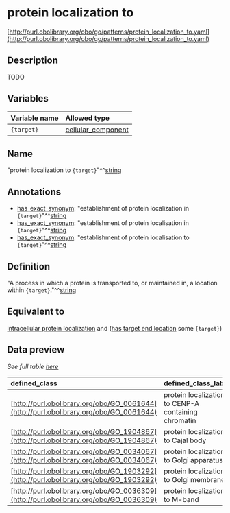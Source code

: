 # protein localization to

[http://purl.obolibrary.org/obo/go/patterns/protein_localization_to.yaml](http://purl.obolibrary.org/obo/go/patterns/protein_localization_to.yaml)

## Description

TODO




## Variables

| Variable name | Allowed type |
|:--------------|:-------------|
| `{target}` | [cellular_component](http://purl.obolibrary.org/obo/GO_0005575) |

## Name

"protein localization to `{target}`"^^[string](http://www.w3.org/2001/XMLSchema#string)

## Annotations

- [has_exact_synonym](http://www.geneontology.org/formats/oboInOwl#hasExactSynonym): "establishment of protein localization in `{target}`"^^[string](http://www.w3.org/2001/XMLSchema#string)
- [has_exact_synonym](http://www.geneontology.org/formats/oboInOwl#hasExactSynonym): "establishment of protein localisation in `{target}`"^^[string](http://www.w3.org/2001/XMLSchema#string)
- [has_exact_synonym](http://www.geneontology.org/formats/oboInOwl#hasExactSynonym): "establishment of protein localisation to `{target}`"^^[string](http://www.w3.org/2001/XMLSchema#string)

## Definition

"A process in which a protein is transported to, or maintained in, a location within `{target}`."^^[string](http://www.w3.org/2001/XMLSchema#string)

## Equivalent to

[intracellular protein localization](http://purl.obolibrary.org/obo/GO_0008104)  and ([has target end location](http://purl.obolibrary.org/obo/RO_0002339) some `{target}`)







## Data preview

*See full table [here](https://github.com/geneontology/go-ontology/tree/master/src/design_patterns/protein_localization_to.tsv)*

| defined_class | defined_class_label | target | target_label |
|:--|:--|:--|:--|
| [http://purl.obolibrary.org/obo/GO_0061644](http://purl.obolibrary.org/obo/GO_0061644) | protein localization to CENP-A containing chromatin | [http://purl.obolibrary.org/obo/GO_0061638](http://purl.obolibrary.org/obo/GO_0061638) | CENP-A containing chromatin |
| [http://purl.obolibrary.org/obo/GO_1904867](http://purl.obolibrary.org/obo/GO_1904867) | protein localization to Cajal body | [http://purl.obolibrary.org/obo/GO_0015030](http://purl.obolibrary.org/obo/GO_0015030) | Cajal body |
| [http://purl.obolibrary.org/obo/GO_0034067](http://purl.obolibrary.org/obo/GO_0034067) | protein localization to Golgi apparatus | [http://purl.obolibrary.org/obo/GO_0005794](http://purl.obolibrary.org/obo/GO_0005794) | Golgi apparatus |
| [http://purl.obolibrary.org/obo/GO_1903292](http://purl.obolibrary.org/obo/GO_1903292) | protein localization to Golgi membrane | [http://purl.obolibrary.org/obo/GO_0000139](http://purl.obolibrary.org/obo/GO_0000139) | Golgi membrane |
| [http://purl.obolibrary.org/obo/GO_0036309](http://purl.obolibrary.org/obo/GO_0036309) | protein localization to M-band | [http://purl.obolibrary.org/obo/GO_0031430](http://purl.obolibrary.org/obo/GO_0031430) | M band |

